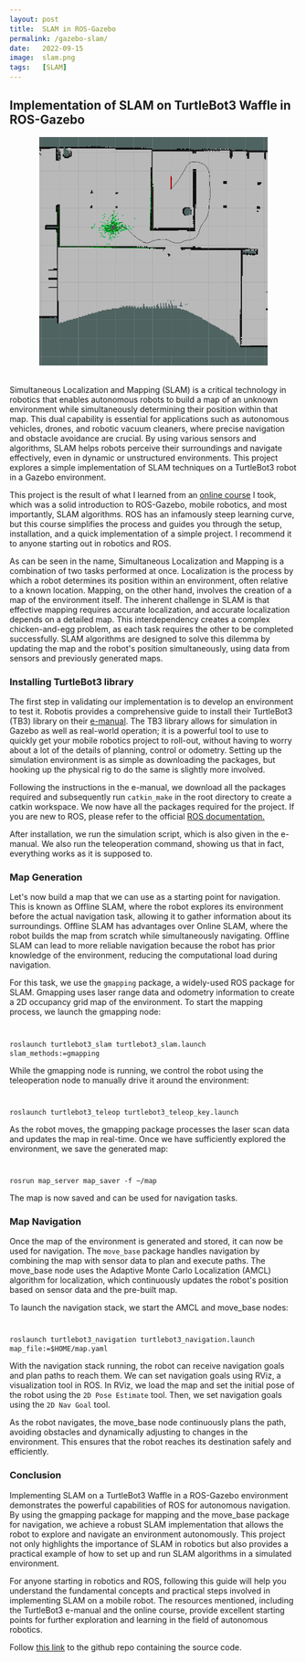 ```yaml
---
layout: post
title:  SLAM in ROS-Gazebo
permalink: /gazebo-slam/
date:   2022-09-15
image:  slam.png
tags:   [SLAM]
---
```

## Implementation of SLAM on TurtleBot3 Waffle in ROS-Gazebo

<center><img src="/img/slam.png" alt="SLAM" height="400" width="400"></center>
<br>

Simultaneous Localization and Mapping (SLAM) is a critical technology in robotics that enables autonomous robots to build a map of an unknown environment while simultaneously determining their position within that map. This dual capability is essential for applications such as autonomous vehicles, drones, and robotic vacuum cleaners, where precise navigation and obstacle avoidance are crucial. By using various sensors and algorithms, SLAM helps robots perceive their surroundings and navigate effectively, even in dynamic or unstructured environments. This project explores a simple implementation of SLAM techniques on a TurtleBot3 robot in a Gazebo environment.

This project is the result of what I learned from an [online course](https://www.udemy.com/course/ros-navigation/) I took, which was a solid introduction to ROS-Gazebo, mobile robotics, and most importantly, SLAM algorithms. ROS has an infamously steep learning curve, but this course simplifies the process and guides you through the setup, installation, and a quick implementation of a simple project. I recommend it to anyone starting out in robotics and ROS.

As can be seen in the name, Simultaneous Localization and Mapping is a combination of two tasks performed at once. Localization is the process by which a robot determines its position within an environment, often relative to a known location. Mapping, on the other hand, involves the creation of a map of the environment itself. The inherent challenge in SLAM is that effective mapping requires accurate localization, and accurate localization depends on a detailed map. This interdependency creates a complex chicken-and-egg problem, as each task requires the other to be completed successfully. SLAM algorithms are designed to solve this dilemma by updating the map and the robot's position simultaneously, using data from sensors and previously generated maps.

### Installing TurtleBot3 library

The first step in validating our implementation is to develop an environment to test it. Robotis provides a comprehensive guide to install their TurtleBot3 (TB3) library on their [e-manual](https://emanual.robotis.com/docs/en/platform/turtlebot3/simulation/). The TB3 library allows for simulation in Gazebo as well as real-world operation; it is a powerful tool to use to quickly get your mobile robotics project to roll-out, without having to worry about a lot of the details of planning, control or odometry. Setting up the simulation environment is as simple as downloading the packages, but hooking up the physical rig to do the same is slightly more involved.

Following the instructions in the e-manual, we download all the packages required and subsequently run `catkin_make` in the root directory to create a catkin workspace. We now have all the packages required for the project. If you are new to ROS, please refer to the official [ROS documentation.](https://wiki.ros.org/ROS/Tutorials)

After installation, we run the simulation script, which is also given in the e-manual. We also run the teleoperation command, showing us that in fact, everything works as it is supposed to.

### Map Generation

Let's now build a map that we can use as a starting point for navigation. This is known as Offline SLAM, where the robot explores its environment before the actual navigation task, allowing it to gather information about its surroundings. Offline SLAM has advantages over Online SLAM, where the robot builds the map from scratch while simultaneously navigating. Offline SLAM can lead to more reliable navigation because the robot has prior knowledge of the environment, reducing the computational load during navigation.

For this task, we use the `gmapping` package, a widely-used ROS package for SLAM. Gmapping uses laser range data and odometry information to create a 2D occupancy grid map of the environment. To start the mapping process, we launch the gmapping node:

#
    roslaunch turtlebot3_slam turtlebot3_slam.launch slam_methods:=gmapping

While the gmapping node is running, we control the robot using the teleoperation node to manually drive it around the environment:

#
    roslaunch turtlebot3_teleop turtlebot3_teleop_key.launch

As the robot moves, the gmapping package processes the laser scan data and updates the map in real-time. Once we have sufficiently explored the environment, we save the generated map:

#
    rosrun map_server map_saver -f ~/map

The map is now saved and can be used for navigation tasks.

### Map Navigation

Once the map of the environment is generated and stored, it can now be used for navigation. The `move_base` package handles navigation by combining the map with sensor data to plan and execute paths. The move_base node uses the Adaptive Monte Carlo Localization (AMCL) algorithm for localization, which continuously updates the robot's position based on sensor data and the pre-built map.

To launch the navigation stack, we start the AMCL and move_base nodes:

#
    roslaunch turtlebot3_navigation turtlebot3_navigation.launch map_file:=$HOME/map.yaml

With the navigation stack running, the robot can receive navigation goals and plan paths to reach them. We can set navigation goals using RViz, a visualization tool in ROS. In RViz, we load the map and set the initial pose of the robot using the `2D Pose Estimate` tool. Then, we set navigation goals using the `2D Nav Goal` tool.

As the robot navigates, the move_base node continuously plans the path, avoiding obstacles and dynamically adjusting to changes in the environment. This ensures that the robot reaches its destination safely and efficiently.

### Conclusion

Implementing SLAM on a TurtleBot3 Waffle in a ROS-Gazebo environment demonstrates the powerful capabilities of ROS for autonomous navigation. By using the gmapping package for mapping and the move_base package for navigation, we achieve a robust SLAM implementation that allows the robot to explore and navigate an environment autonomously. This project not only highlights the importance of SLAM in robotics but also provides a practical example of how to set up and run SLAM algorithms in a simulated environment.

For anyone starting in robotics and ROS, following this guide will help you understand the fundamental concepts and practical steps involved in implementing SLAM on a mobile robot. The resources mentioned, including the TurtleBot3 e-manual and the online course, provide excellent starting points for further exploration and learning in the field of autonomous robotics.

Follow [this link](https://github.com/ashwath-karthikeyan/ros-slam-gazebo.git) to the github repo containing the source code.